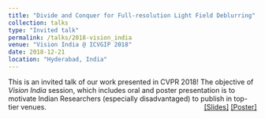 ```yaml
---
title: "Divide and Conquer for Full-resolution Light Field Deblurring"
collection: talks
type: "Invited talk"
permalink: /talks/2018-vision_india
venue: "Vision India @ ICVGIP 2018"
date: 2018-12-21
location: "Hyderabad, India"
---
```

<p style="text-align:left;">
   This is an invited talk of our work presented in CVPR 2018! The objective of <i>Vision India</i> session, which includes oral and poster presentation is to motivate Indian Researchers (especially disadvantaged) to publish in top-tier venues.  
    <span style="float:right;">
         <a href="https://drive.google.com/open?id=1SbIOWWI4Hvbwe7dvh0m5QYbubDCai1dT">&#91;Slides&#93;</a>  <a href="https://drive.google.com/open?id=1lS8FW_TpfY9Y9KuPWRrrghKUqqDwo_18">&#91;Poster&#93;</a>   
    </span>
</p>
